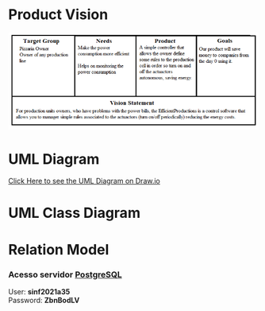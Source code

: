 # Product Vision 
<img src="images/product_vision_table.png">

# UML Diagram
[Click Here to see the UML Diagram on Draw.io](https://app.diagrams.net/#HSINF-FEUP%2Findustry4_0-sinf2021_a35%2Fmain%2Fsquematics%2FUseCaseDiagram.drawio)

# UML Class Diagram

# Relation Model

### Acesso servidor [PostgreSQL](https://db.fe.up.pt/phppgadmin/)
User: **sinf2021a35**  
Password: **ZbnBodLV**  
